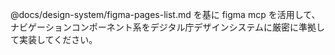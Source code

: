 @docs/design-system/figma-pages-list.md を基に figma mcp を活用して、ナビゲーションコンポーネント系をデジタル庁デザインシステムに厳密に準拠して実装してください。
